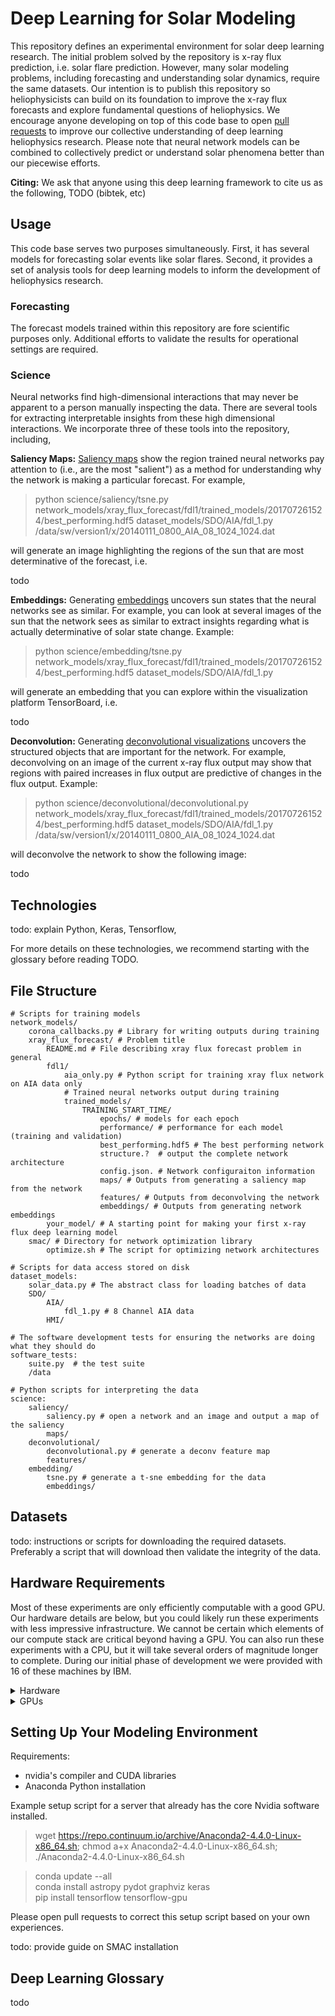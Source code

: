 # Deep Learning for Solar Modeling

This repository defines an experimental environment for solar deep learning research. The initial problem solved by the repository is x-ray flux prediction, i.e. solar flare prediction. However, many solar modeling problems, including forecasting and understanding solar dynamics, require the same datasets. Our intention is to publish this repository so heliophysicists can build on its foundation to improve the x-ray flux forecasts and explore fundamental questions of heliophysics. We encourage anyone developing on top of this code base to open [pull requests](https://help.github.com/articles/about-pull-requests/) to improve our collective understanding of deep learning heliophysics research. Please note that neural network models can be combined to collectively predict or understand solar phenomena better than our piecewise efforts.

**Citing:** We ask that anyone using this deep learning framework to cite us as the following, TODO (bibtek, etc)

## Usage ##

This code base serves two purposes simultaneously. First, it has several models for forecasting solar events like solar flares. Second, it provides a set of analysis tools for deep learning models to inform the development of heliophysics research.

### Forecasting ###

The forecast models trained within this repository are fore scientific purposes only. Additional efforts to validate the results for operational settings are required.

### Science ###

Neural networks find high-dimensional interactions that may never be apparent to a person manually inspecting the data. There are several tools for extracting interpretable insights from these high dimensional interactions. We incorporate three of these tools into the repository, including,

**Saliency Maps:** [Saliency maps](https://arxiv.org/pdf/1312.6034.pdf) show the region trained neural networks pay attention to (i.e., are the most "salient") as a method for understanding why the network is making a particular forecast. For example,

> python science/saliency/tsne.py network_models/xray_flux_forecast/fdl1/trained_models/201707261524/best_performing.hdf5 dataset_models/SDO/AIA/fdl_1.py /data/sw/version1/x/20140111_0800_AIA_08_1024_1024.dat

will generate an image highlighting the regions of the sun that are most determinative of the forecast, i.e.

todo


**Embeddings:** Generating [embeddings](https://www.tensorflow.org/get_started/embedding_viz) uncovers sun states that the neural networks see as similar. For example, you can look at several images of the sun that the network sees as similar to extract insights regarding what is actually determinative of solar state change. Example:

> python science/embedding/tsne.py network_models/xray_flux_forecast/fdl1/trained_models/201707261524/best_performing.hdf5 dataset_models/SDO/AIA/fdl_1.py

will generate an embedding that you can explore within the visualization platform TensorBoard, i.e.

todo

**Deconvolution:** Generating [deconvolutional visualizations](https://arxiv.org/abs/1311.2901) uncovers the structured objects that are important for the network. For example, deconvolving on an image of the current x-ray flux output may show that regions with paired increases in flux output are predictive of changes in the flux output. Example:

> python science/deconvolutional/deconvolutional.py network_models/xray_flux_forecast/fdl1/trained_models/201707261524/best_performing.hdf5 dataset_models/SDO/AIA/fdl_1.py /data/sw/version1/x/20140111_0800_AIA_08_1024_1024.dat

will deconvolve the network to show the following image:

todo

## Technologies ##

todo: explain Python, Keras, Tensorflow,

For more details on these technologies, we recommend starting with the glossary before reading TODO.

## File Structure ##

    # Scripts for training models
    network_models/
        corona_callbacks.py # Library for writing outputs during training
        xray_flux_forecast/ # Problem title
            README.md # File describing xray flux forecast problem in general
            fdl1/
                aia_only.py # Python script for training xray flux network on AIA data only
                # Trained neural networks output during training
                trained_models/
                    TRAINING_START_TIME/
                        epochs/ # models for each epoch
                        performance/ # performance for each model (training and validation)
                        best_performing.hdf5 # The best performing network
                        structure.?  # output the complete network architecture
                        config.json. # Network configuraiton information
                        maps/ # Outputs from generating a saliency map from the network
                        features/ # Outputs from deconvolving the network
                        embeddings/ # Outputs from generating network embeddings
            your_model/ # A starting point for making your first x-ray flux deep learning model
        smac/ # Directory for network optimization library
            optimize.sh # The script for optimizing network architectures

    # Scripts for data access stored on disk
    dataset_models:
        solar_data.py # The abstract class for loading batches of data
        SDO/
            AIA/
                fdl_1.py # 8 Channel AIA data
            HMI/
    
    # The software development tests for ensuring the networks are doing what they should do
    software_tests:
        suite.py  # the test suite
        /data

    # Python scripts for interpreting the data
    science:
        saliency/
            saliency.py # open a network and an image and output a map of the saliency
            maps/
        deconvolutional/
            deconvolutional.py # generate a deconv feature map
            features/
        embedding/
            tsne.py # generate a t-sne embedding for the data
            embeddings/

## Datasets ##

todo: instructions or scripts for downloading the required datasets. Preferably a script that will download then validate the integrity of the data.

## Hardware Requirements ##

Most of these experiments are only efficiently computable with a good GPU. Our hardware details are below, but you could likely run these experiments with less impressive infrastructure. We cannot be certain which elements of our compute stack are critical beyond having a GPU. You can also run these experiments with a CPU, but it will take several orders of magnitude longer to complete. During our initial phase of development we were provided with 16 of these machines by IBM.

<details> 
  <summary>Hardware </summary>
    <pre>
   Architecture:          x86_64
   CPU op-mode(s):        32-bit, 64-bit
   Byte Order:            Little Endian
   CPU(s):                56
   On-line CPU(s) list:   0-55
   Thread(s) per core:    2
   Core(s) per socket:    14
   Socket(s):             2
   NUMA node(s):          2
   Vendor ID:             GenuineIntel
   CPU family:            6
   Model:                 79
   Model name:            Intel(R) Xeon(R) CPU E5-2690 v4 @ 2.60GHz
   Stepping:              1
   CPU MHz:               1668.367
   CPU max MHz:           3500.0000
   CPU min MHz:           1200.0000
   BogoMIPS:              5201.29
   Virtualization:        VT-x
   L1d cache:             32K
   L1i cache:             32K
   L2 cache:              256K
   L3 cache:              35840K
   NUMA node0 CPU(s):     0-13,28-41
   NUMA node1 CPU(s):     14-27,42-55
   Flags:                 fpu vme de pse tsc msr pae mce cx8 apic sep mtrr pge mca cmov pat pse36 clflush dts acpi mmx fxsr sse sse2 ss ht tm pbe syscall nx pdpe1gb rdtscp lm constant_tsc arch_perfmon pebs bts rep_good nopl xtopology nonstop_tsc aperfmperf eagerfpu pni pclmulqdq dtes64 monitor ds_cpl vmx smx est tm2 ssse3 sdbg fma cx16 xtpr pdcm pcid dca sse4_1 sse4_2 x2apic movbe popcnt tsc_deadline_timer aes xsave avx f16c rdrand lahf_lm abm 3dnowprefetch epb intel_pt tpr_shadow vnmi flexpriority ept vpid fsgsbase tsc_adjust bmi1 hle avx2 smep bmi2 erms invpcid rtm cqm rdseed adx smap xsaveopt cqm_llc cqm_occup_llc cqm_mbm_total cqm_mbm_local dtherm arat pln pts 
  </pre>
</details>

<details> 
  <summary>GPUs </summary>
    <pre>
        Wed Jul 26 16:18:35 2017       
        +-----------------------------------------------------------------------------+
        | NVIDIA-SMI 375.66                 Driver Version: 375.66                    |
        |-------------------------------+----------------------+----------------------+
        | GPU  Name        Persistence-M| Bus-Id        Disp.A | Volatile Uncorr. ECC |
        | Fan  Temp  Perf  Pwr:Usage/Cap|         Memory-Usage | GPU-Util  Compute M. |
        |===============================+======================+======================|
        |   0  Tesla P100-PCIE...  Off  | 0000:81:00.0     Off |                    0 |
        | N/A   41C    P0    27W / 250W |      0MiB / 16276MiB |      0%      Default |
        +-------------------------------+----------------------+----------------------+
        |   1  Tesla P100-PCIE...  Off  | 0000:82:00.0     Off |                    0 |
        | N/A   42C    P0    28W / 250W |      0MiB / 16276MiB |      3%      Default |
        +-------------------------------+----------------------+----------------------+
                                                                               
        +-----------------------------------------------------------------------------+
        | Processes:                                                       GPU Memory |
        |  GPU       PID  Type  Process name                               Usage      |
        |=============================================================================|
        |  No running processes found                                                 |
        +-----------------------------------------------------------------------------+
    </pre>
</details>

## Setting Up Your Modeling Environment ##

Requirements:

* nvidia's compiler and CUDA libraries
* Anaconda Python installation

Example setup script for a server that already has the core Nvidia software installed.

> wget https://repo.continuum.io/archive/Anaconda2-4.4.0-Linux-x86_64.sh; chmod a+x Anaconda2-4.4.0-Linux-x86_64.sh; ./Anaconda2-4.4.0-Linux-x86_64.sh

> conda update --all  
> conda install astropy pydot graphviz keras  
> pip install tensorflow tensorflow-gpu  

Please open pull requests to correct this setup script based on your own experiences.

todo: provide guide on SMAC installation

## Deep Learning Glossary ##

todo
